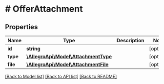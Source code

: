 # # OfferAttachment

## Properties

Name | Type | Description | Notes
------------ | ------------- | ------------- | -------------
**id** | **string** |  | [optional]
**type** | [**\AllegroApi\Model\AttachmentType**](AttachmentType.md) |  | [optional]
**file** | [**\AllegroApi\Model\AttachmentFile**](AttachmentFile.md) |  | [optional]

[[Back to Model list]](../../README.md#models) [[Back to API list]](../../README.md#endpoints) [[Back to README]](../../README.md)

